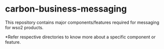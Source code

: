 # carbon-business-messaging

This repository contains major components/features required for messaging for wso2 products.

*Refer respective directories to know more about a specific component or feature.
